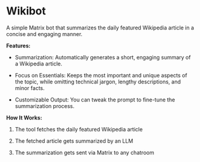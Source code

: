 # Wikibot

A simple Matrix bot that summarizes the daily featured Wikipedia article in a concise and engaging manner.

<b> Features: </b>

- Summarization: Automatically generates a short, engaging summary of a Wikipedia article.

- Focus on Essentials: Keeps the most important and unique aspects of the topic, while omitting technical jargon,
  lengthy descriptions, and minor facts.

- Customizable Output: You can tweak the prompt to fine-tune the summarization process.

<b>How It Works: </b>

1. The tool fetches the daily featured Wikipedia article

2. The fetched article gets summarized by an LLM

3. The summarization gets sent via Matrix to any chatroom